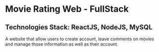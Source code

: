 # Movie Rating Web - FullStack

## Technologies Stack: ReactJS, NodeJS, MySQL

A website that allow users to create account, leave comments on movies and manage those information as well as their account.
